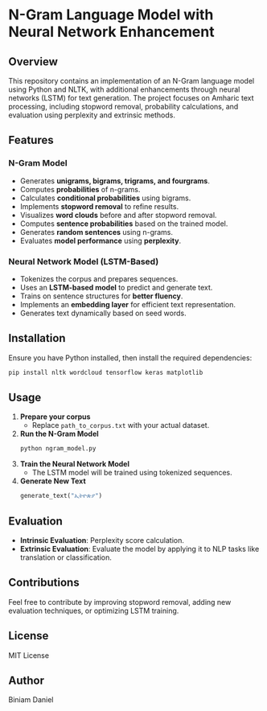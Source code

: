 # N-Gram Language Model with Neural Network Enhancement

## Overview
This repository contains an implementation of an N-Gram language model using Python and NLTK, with additional enhancements through neural networks (LSTM) for text generation. The project focuses on Amharic text processing, including stopword removal, probability calculations, and evaluation using perplexity and extrinsic methods.

## Features
### N-Gram Model
- Generates **unigrams, bigrams, trigrams, and fourgrams**.
- Computes **probabilities** of n-grams.
- Calculates **conditional probabilities** using bigrams.
- Implements **stopword removal** to refine results.
- Visualizes **word clouds** before and after stopword removal.
- Computes **sentence probabilities** based on the trained model.
- Generates **random sentences** using n-grams.
- Evaluates **model performance** using **perplexity**.

### Neural Network Model (LSTM-Based)
- Tokenizes the corpus and prepares sequences.
- Uses an **LSTM-based model** to predict and generate text.
- Trains on sentence structures for **better fluency**.
- Implements an **embedding layer** for efficient text representation.
- Generates text dynamically based on seed words.

## Installation
Ensure you have Python installed, then install the required dependencies:
```sh
pip install nltk wordcloud tensorflow keras matplotlib
```

## Usage
1. **Prepare your corpus**
   - Replace `path_to_corpus.txt` with your actual dataset.
2. **Run the N-Gram Model**
   ```python
   python ngram_model.py
   ```
3. **Train the Neural Network Model**
   - The LSTM model will be trained using tokenized sequences.
4. **Generate New Text**
   ```python
   generate_text("ኢትዮጵያ")
   ```

## Evaluation
- **Intrinsic Evaluation**: Perplexity score calculation.
- **Extrinsic Evaluation**: Evaluate the model by applying it to NLP tasks like translation or classification.

## Contributions
Feel free to contribute by improving stopword removal, adding new evaluation techniques, or optimizing LSTM training.

## License
MIT License

## Author
Biniam Daniel

